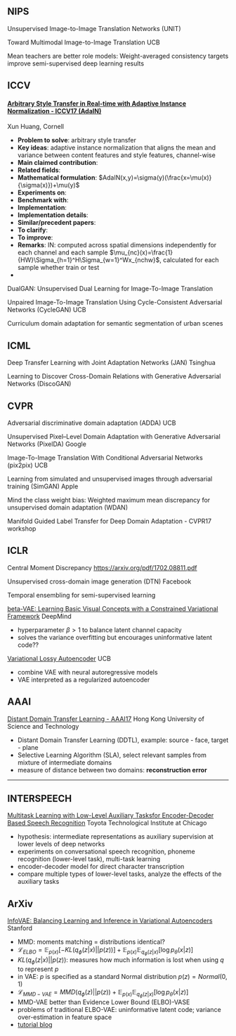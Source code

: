## NIPS

Unsupervised Image-to-Image Translation Networks (UNIT)

Toward Multimodal Image-to-Image Translation UCB

Mean teachers are better role models: Weight-averaged consistency targets improve semi-supervised deep learning results

## ICCV

#### [Arbitrary Style Transfer in Real-time with Adaptive Instance Normalization - ICCV17 (AdaIN)](<https://arxiv.org/pdf/1703.06868.pdf>)

Xun Huang, Cornell

- **Problem to solve**: arbitrary style transfer
- **Key ideas**: adaptive instance normalization that aligns the mean and variance between content features and style features, channel-wise
- **Main claimed contribution**:
- **Related fields**: 
- **Mathematical formulation**: $AdaIN(x,y)=\sigma(y)(\frac{x=\mu(x)}{\sigma(x)})+\mu(y)$
- **Experiments on**:
- **Benchmark with**:
- **Implementation**: []()
- **Implementation details**: 
- **Similar/precedent papers**: 
- **To clarify**:
- **To improve**:
- **Remarks**: IN: computed across spatial dimensions independently for each channel and each sample $\mu_{nc}(x)=\frac{1}{HW}\Sigma_{h=1}^H\Sigma_{w=1}^Wx_{nchw}$, calculated for each sample whether train or test
- 

DualGAN: Unsupervised Dual Learning for Image-To-Image Translation

Unpaired Image-To-Image Translation Using Cycle-Consistent Adversarial Networks (CycleGAN) UCB

Curriculum domain adaptation for semantic segmentation of urban scenes

## ICML

Deep Transfer Learning with Joint Adaptation Networks (JAN) Tsinghua

Learning to Discover Cross-Domain Relations with Generative Adversarial Networks (DiscoGAN)

## CVPR

Adversarial discriminative domain adaptation (ADDA) UCB

Unsupervised Pixel–Level Domain Adaptation with Generative Adversarial Networks (PixelDA) Google

Image-To-Image Translation With Conditional Adversarial Networks (pix2pix) UCB

Learning from simulated and unsupervised images through adversarial training (SimGAN) Apple

Mind the class weight bias: Weighted maximum mean discrepancy for unsupervised domain adaptation (WDAN)

Manifold Guided Label Transfer for Deep Domain Adaptation - CVPR17 workshop

## ICLR

Central Moment Discrepancy https://arxiv.org/pdf/1702.08811.pdf 

Unsupervised cross-domain image generation (DTN) Facebook

Temporal ensembling for semi-supervised learning

[beta-VAE: Learning Basic Visual Concepts with a Constrained Variational Framework](https://openreview.net/forum?id=Sy2fzU9gl) DeepMind

- hyperparameter $\beta>1$ to balance latent channel capacity
- solves the variance overfitting but encourages uninformative latent code??

[Variational Lossy Autoencoder](https://arxiv.org/pdf/1611.02731.pdf) UCB

- combine VAE with neural autoregressive models
- VAE interpreted as a regularized autoencoder



## AAAI

[Distant Domain Transfer Learning - AAAI17](https://www.ntu.edu.sg/home/sinnopan/publications/[AAAI17]Distant%20Domain%20Transfer%20Learning.pdf) Hong Kong University of Science and Technology

-  Distant Domain Transfer Learning (DDTL), example: source - face, target - plane
-  Selective Learning Algorithm (SLA), select relevant samples from mixture of intermediate domains
-  measure of distance between two domains: **reconstruction error**



---

## INTERSPEECH

[Multitask Learning with Low-Level Auxiliary Tasksfor Encoder-Decoder Based Speech Recognition](https://www.isca-speech.org/archive/Interspeech_2017/pdfs/1118.PDF) Toyota Technological Institute at Chicago

- hypothesis: intermediate representations as auxiliary supervision at lower levels of deep networks
- experiments on conversational speech recognition, phoneme recognition (lower-level task), multi-task learning
- encoder-decoder model for direct character transcription
- compare multiple types of lower-level tasks, analyze the effects of the auxiliary tasks

## ArXiv

[InfoVAE: Balancing Learning and Inference in Variational Autoencoders](https://arxiv.org/pdf/1706.02262.pdf)  Stanford

- MMD: moments matching = distributions identical?
- $\mathcal{L}_{ELBO}=\mathbb{E}_{p(x)}[-KL(q_\phi(z|x)||p(z))]+\mathbb{E}_{p(x)}\mathbb{E}_{q_\phi(z|x)}[\log p_\theta(x|z)]$
- $KL(q_\phi(z|x)||p(z))$: measures how much information is lost when using $q$ to represent $p$
- in VAE: $p$ is specified as a standard Normal distribution $p(z)=Normal(0,1)$
- $\mathcal{L}_{MMD-VAE}=MMD(q_\phi(z)||p(z))+\mathbb{E}_{p(x)}\mathbb{E}_{q_\phi(z|x)}[\log p_\theta(x|z)]$
- MMD-VAE better than Evidence Lower Bound (ELBO)-VASE
- problems of traditional ELBO-VAE: uninformative latent code; variance over-estimation in feature space
- [tutorial blog](https://ermongroup.github.io/blog/a-tutorial-on-mmd-variational-autoencoders/)